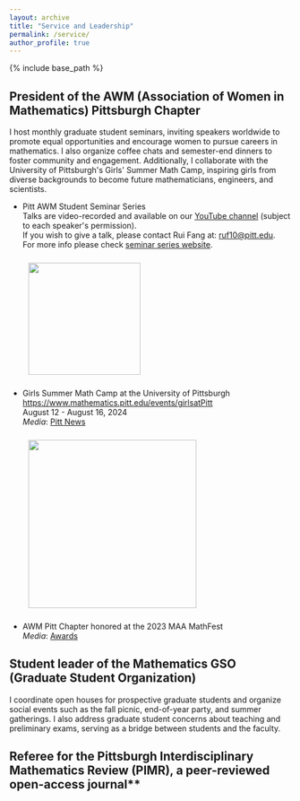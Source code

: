 ```yaml
---
layout: archive
title: "Service and Leadership"
permalink: /service/
author_profile: true
---
```

{% include base_path %}

## President of the AWM (Association of Women in Mathematics) Pittsburgh Chapter
I host monthly graduate student seminars, inviting speakers worldwide to promote equal opportunities and encourage women to pursue careers in mathematics. I also organize coffee chats and semester-end dinners to foster community and engagement. Additionally, I collaborate with the University of Pittsburgh's Girls' Summer Math Camp, inspiring girls from diverse backgrounds to become future mathematicians, engineers, and scientists.

- Pitt AWM Student Seminar Series <br />
  Talks are video-recorded and available on our [YouTube channel](https://www.youtube.com/channel/UCtbXkHiM0NS_cS2kTR0uNwg) (subject to each speaker's permission). <br />
  If you wish to give a talk, please contact Rui Fang at: ruf10@pitt.edu. <br />
  For more info please check [seminar series website](https://www.mathematics.pitt.edu/content/pitt-awm-student-seminar-series).

  <img src="{{ site.url }}{{ site.baseurl }}/images/AWM Pitt Grad Seminar_Sep20_24.png" style="width: 200px; object-fit: cover; margin: 10px; "/>
  
- Girls Summer Math Camp at the University of Pittsburgh <br />
https://www.mathematics.pitt.edu/events/girlsatPitt <br />
August 12 - August 16, 2024 <br />
*Media*: [Pitt News](https://www.as.pitt.edu/news/empowering-future-mathematicians-all-girls-summer-math-camp-prepares-young-women-future-steam)

  <img src="{{ site.url }}{{ site.baseurl }}/images/SummerCampPic2.jpeg" style="width: 300px; object-fit: cover; margin: 10px; "/>


- AWM Pitt Chapter honored at the 2023 MAA MathFest<br />
  *Media*: [Awards](https://awm-math.org/awards/awm-student-chapter-awards/2023-student-chapter-awards/)
  

## Student leader of the Mathematics GSO (Graduate Student Organization)
I coordinate open houses for prospective graduate students and organize social events such as the fall picnic, end-of-year party, and summer gatherings. I also address graduate student concerns about teaching and preliminary exams, serving as a bridge between students and the faculty.

## Referee for the Pittsburgh Interdisciplinary Mathematics Review (PIMR), a peer-reviewed open-access journal**
